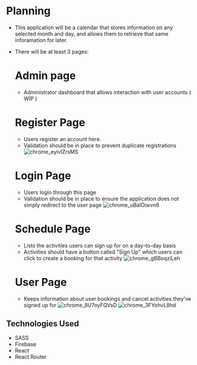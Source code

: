 # Planning

- This application will be a calendar that stores information on any selected month and day, and allows them to retrieve that same inforamation for later.

- There will be at least 3 pages:

  # Admin page

  - Administrator dashboard that allows interaction with user accounts ( WIP )

  # Register Page

  - Users register an account here.
  - Validation should be in place to prevent duplicate registrations
  ![chrome_eyivlZrsMS](https://github.com/vasili2142/React-Scheduling-App/assets/104787007/feacf435-8410-4198-918a-f1756a7cdd2c)


  # Login Page

  - Users login through this page
  - Validation should be in place to ensure the application does not simply redirect to the user page
  ![chrome_uBalOiwvn6](https://github.com/vasili2142/React-Scheduling-App/assets/104787007/f7ae78b1-cc22-4173-a590-9fbf29def704)


  # Schedule Page

  - Lists the activities users can sign up for on a day-to-day basis
  - Activities should have a button called "Sign Up" which users can click to create a booking for that activity
  ![chrome_gBBoqziLeh](https://github.com/vasili2142/React-Scheduling-App/assets/104787007/512116df-08f3-42d1-a9f3-e70e2881a07f)


  # User Page

  - Keeps information about user bookings and cancel activities they've signed up for
  ![chrome_8U7oyFQVsD](https://github.com/vasili2142/React-Scheduling-App/assets/104787007/8923bf18-f875-4c0d-b8c9-baae8cb321fe)
  ![chrome_3FYohvL8hd](https://github.com/vasili2142/React-Scheduling-App/assets/104787007/b0e9fc13-6abd-471f-bc77-6cd1a318d3ab)

## Technologies Used

- SASS
- Firebase
- React
- React Router
